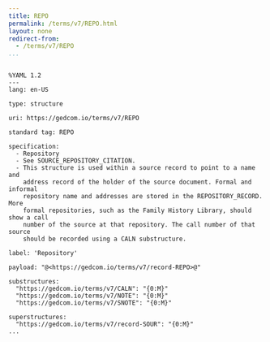 ```yaml
---
title: REPO
permalink: /terms/v7/REPO.html
layout: none
redirect-from:
  - /terms/v7/REPO
...
```


```

%YAML 1.2
---
lang: en-US

type: structure

uri: https://gedcom.io/terms/v7/REPO

standard tag: REPO

specification:
  - Repository
  - See SOURCE_REPOSITORY_CITATION.
  - This structure is used within a source record to point to a name and
    address record of the holder of the source document. Formal and informal
    repository name and addresses are stored in the REPOSITORY_RECORD. More
    formal repositories, such as the Family History Library, should show a call
    number of the source at that repository. The call number of that source
    should be recorded using a CALN substructure.

label: 'Repository'

payload: "@<https://gedcom.io/terms/v7/record-REPO>@"

substructures:
  "https://gedcom.io/terms/v7/CALN": "{0:M}"
  "https://gedcom.io/terms/v7/NOTE": "{0:M}"
  "https://gedcom.io/terms/v7/SNOTE": "{0:M}"

superstructures:
  "https://gedcom.io/terms/v7/record-SOUR": "{0:M}"
...

```
